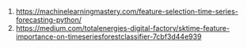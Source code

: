 1. https://machinelearningmastery.com/feature-selection-time-series-forecasting-python/
2. https://medium.com/totalenergies-digital-factory/sktime-feature-importance-on-timeseriesforestclassifier-7cbf3d44e939
